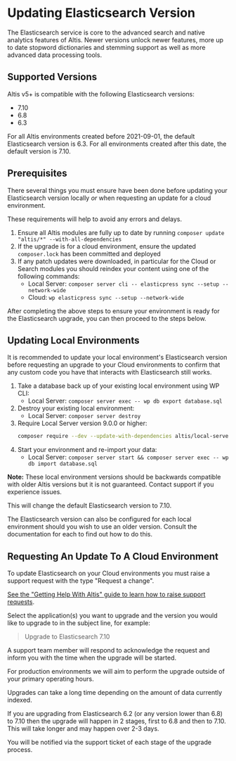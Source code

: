 # Updating Elasticsearch Version

The Elasticsearch service is core to the advanced search and native analytics features of Altis. Newer versions unlock newer features, more up to date stopword dictionaries and stemming support as well as more advanced data processing tools.

## Supported Versions

Altis v5+ is compatible with the following Elasticsearch versions:

- 7.10
- 6.8
- 6.3

For all Altis environments created before 2021-09-01, the default Elasticsearch version is 6.3. For all environments created after this date, the default version is 7.10.

## Prerequisites

There several things you must ensure have been done before updating your Elasticsearch version locally _or_ when requesting an update for a cloud environment.

These requirements will help to avoid any errors and delays.

1. Ensure all Altis modules are fully up to date by running `composer update "altis/*" --with-all-dependencies`
1. If the upgrade is for a cloud environment, ensure the updated `composer.lock` has been committed and deployed
1. If any patch updates were downloaded, in particular for the Cloud or Search modules you should reindex your content using one of the following commands:
   - Local Server: `composer server cli -- elasticpress sync --setup --network-wide`
   - Cloud: `wp elasticpress sync --setup --network-wide`

After completing the above steps to ensure your environment is ready for the Elasticsearch upgrade, you can then proceed to the steps below.

## Updating Local Environments

It is recommended to update your local environment's Elasticsearch version before requesting an upgrade to your Cloud environments to confirm that any custom code you have that interacts with Elasticsearch still works.

1. Take a database back up of your existing local environment using WP CLI:
   - Local Server: `composer server exec -- wp db export database.sql`
1. Destroy your existing local environment:
   - Local Server: `composer server destroy`
1. Require Local Server version 9.0.0 or higher:
   ```sh
   composer require --dev --update-with-dependencies altis/local-server:^9.0.0
   ```
1. Start your environment and re-import your data:
   - Local Server: `composer server start && composer server exec -- wp db import database.sql`

**Note:** These local environment versions should be backwards compatible with older Altis versions but it is not guaranteed. Contact support if you experience issues.

This will change the default Elasticsearch version to 7.10.

The Elasticsearch version can also be configured for each local environment should you wish to use an older version. Consult the documentation for each to find out how to do this.

## Requesting An Update To A Cloud Environment

To update Elasticsearch on your Cloud environments you must raise a support request with the type "Request a change".

[See the "Getting Help With Altis" guide to learn how to raise support requests](../getting-help-with-altis.md).

Select the application(s) you want to upgrade and the version you would like to upgrade to in the subject line, for example:

> Upgrade to Elasticsearch 7.10

A support team member will respond to acknowledge the request and inform you with the time when the upgrade will be started.

For production environments we will aim to perform the upgrade outside of your primary operating hours.

Upgrades can take a long time depending on the amount of data currently indexed.

If you are upgrading from Elasticsearch 6.2 (or any version lower than 6.8) to 7.10 then the upgrade will happen in 2 stages, first to 6.8 and then to 7.10. This will take longer and may happen over 2-3 days.

You will be notified via the support ticket of each stage of the upgrade process.
